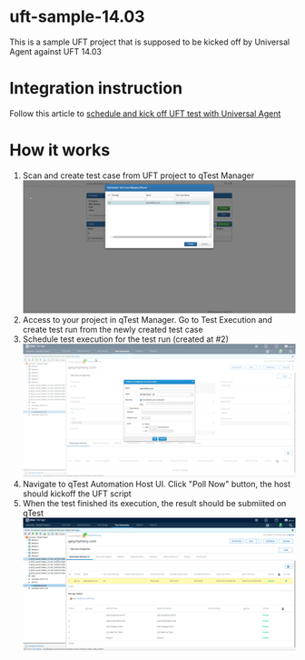 # uft-sample-14.03
This is a sample UFT project that is supposed to be kicked off by Universal Agent against UFT 14.03

# Integration instruction
Follow this article to [schedule and kick off UFT test with Universal Agent](https://documentation.tricentis.com/qtest/od/en/content/qtest_launch/universal_agent_user_guides/integrate_uft_with_universal_agent.htm)
        
# How it works
1. Scan and create test case from UFT project to qTest Manager ![scan_create_test_case.png](/images/scan_create_test_case.png)
2. Access to your project in qTest Manager. Go to Test Execution and create test run from the newly created test case
3. Schedule test execution for the test run (created at #2) ![schedule_test-run.png](/images/schedule_test-run.png)
4. Navigate to qTest Automation Host UI. Click "Poll Now" button, the host should kickoff the UFT script
5. When the test finished its execution, the result should be submiited on qTest ![result-on-qTest.png](/images/result-on-qTest.png)

